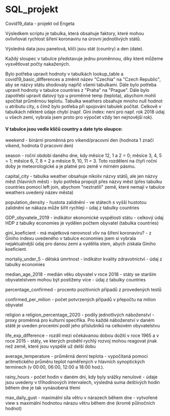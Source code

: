 # SQL_projekt
Covid19_data - projekt od Engeta

Výsledkem scriptu je tabulka, která obsahuje faktory, které mohou ovlivňovat rychlost šíření koronaviru na úrovni jednotlivých států. 

Výsledná data jsou panelová, klíči jsou stát (country) a den (date). 

Každý sloupec v tabulce představuje jednu proměnnou, díky které můžeme vysvětlovat počty nakažených. 

Bylo potřeba upravit hodnoty v tabulkách lookup_table a covid19_basic_differences a změnit název "Czechia" na "Czech Republic", aby se názvy státu shodovaly napříč všemi tabulkami. Dále bylo potřeba upravit hodnoty v tabulce countries z "Praha" na "Prague". Dále bylo zapotřebí upravit datový typ u proměnné temp (teplota), abychom mohli spočítat průměrnou teplotu. Tabulka weathers obsahuje mnoho null hodnot u atributu city, s čímž bylo potřeba při spojování tabulek počítat. Celkově v tabulkách některé údaje chybí (např. Gini index: není pro např. rok 2018 údaj u všech zemí, vybrala jsem proto pro výpočet vždy ten nejnovější rok). 


#### V tabulce jsou vedle klíčů country a date tyto sloupce: 

weekend - binární proměnná pro víkend/pracovní den (hodnota 1 značí víkend, hodnota 0 pracovní den)

season - roční období daného dne, kdy měsíce 12, 1 a 2 = 0; měsíce 3, 4, 5 = 1; měsíce 6, 7, 8 = 2 a měsíce 9, 10, 11 = 3. Toto rozdělení na čtyři roční doby je meteorologické a je platné pro země v mírném pásmu.

capital_city - tabulka weather obsahuje nikoliv názvy států, ale jen názvy měst (hlavních měst) - bylo potřeba propojit přes názvy měst (přes tabulku countries pomocí left join, abychom "neztratili" země, které nemají v tabulce weathers uvedený název města)

population_density - hustota zalidnění - ve státech s vyšší hustotou zalidnění se nákaza může šířit rychleji - údaj z tabulky countries
 
GDP_obyvatele_2019 - indikátor ekonomické vyspělosti státu - celkový údaj HDP z tabulky economies je vydělen počtem obyvatel (tabulka countries)

gini_koeficient - má majetková nerovnost vliv na šíření koronaviru? - z Giniho indexu uvedeného v tabulce economies jsem si vybrala nejaktuálnější údaj pro danou zemi a vydělila stem, abych získala Giniho koeficient. 

mortaliy_under_5 - dětská úmrtnost - indikátor kvality zdravotnictví - údaj z tabulky economies

median_age_2018 - medián věku obyvatel v roce 2018 - státy se starším obyvatelstvem mohou být postiženy více - údaj z tabulky countries

percentage_confirmed - procento pozitivních případů z provedených testů

confirmed_per_milion - počet potvrzených případů v přepočtu na milion obyvatel

religion a religion_percentage_2020 - podíly jednotlivých náboženství - proxy proměnná pro kulturní specifika. Pro každé náboženství v daném státě je uveden procentní podíl jeho příslušníků na celkovém obyvatelstvu

life_exp_difference - rozdíl mezi očekávanou dobou dožití v roce 1965 a v roce 2015 - státy, ve kterých proběhl rychlý rozvoj mohou reagovat jinak než země, které jsou vyspělé už delší dobu

average_temperature - průměrná denní teplota - vypočítaná pomocí aritmetického průměru teplot naměřených v hlavních synoptických termínech (v 00:00, 06:00, 12:00 a 18:00 hod.).

rainy_hours - počet hodin v daném dni, kdy byly srážky nenulové - údaje jsou uvedeny v tříhodinových intervalech, výsledná suma deštivých hodin během dne je tak vynásobená třemi

max_daily_gust - maximální síla větru v nárazech během dne - vytvořené view s maximální hodnotou nárazu větru během dne (kromě půlnočních hodnot)



